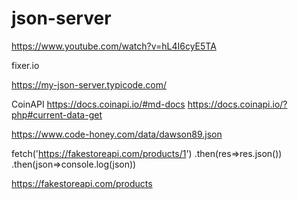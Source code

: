# json-server

https://www.youtube.com/watch?v=hL4I6cyE5TA

fixer.io

https://my-json-server.typicode.com/

<!-- function myFunction(){
    var url="";
    var response=Ur1FetchApp. fetch(url):
    var json=response.getContentText();
    var data=JSON.parse (json);
    Logger.log(data);
} -->
CoinAPI
https://docs.coinapi.io/#md-docs
https://docs.coinapi.io/?php#current-data-get


https://www.code-honey.com/data/dawson89.json




fetch('https://fakestoreapi.com/products/1')
            .then(res=>res.json())
            .then(json=>console.log(json))

https://fakestoreapi.com/products

<!-- https://my.api.mockaroo.com/first_scheme.json?key=####### -->
